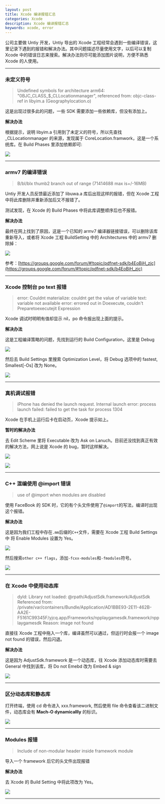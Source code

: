 ```yaml
---
layout: post
title: Xcode 编译报错汇总
categories: Xcode
description: Xcode 编译报错汇总
keywords: xcode, error
---
```


公司主要做 Untiy 开发，Untiy 导出的 Xcode 工程经常会遇到一些编译错误，这里记录下遇到的报错和解决办法。其中问题描述尽量使用文字，以后可以复制 Xcode 中的错误日志来搜索。解决办法则尽可能添加图片说明，方便不熟悉 Xcode 的人使用。

---
### 未定义符号

 > Undefined symbols for architecture arm64:
 "0BJC_CLASS_$_CLLocationmanager", referenced 	from: objc-class-ref in libyim.a (Geographylocation.o)

这是出现过很多此的问题，一些 SDK 需要添加一些依赖库，但没有添加上。

**解决办法**

根据提示，说明 libyim.a 引用到了未定义的符号，所以先查找_CLLocationmanager 的来源，发现属于 CoreLocation.framwork，这是一个系统库。在 Build Phases 里添加依赖即可:

![](/images/xcode/undefined_sym.png)

---
### armv7 的编译错误

> B/bl/blx thumb2 branch out of range  (71414688 max is+/-16MB)

Untiy 开发人员反馈最近添加了 libuwa.a 库后出现这样的报错，但在 Xcode 工程中将此库删除并重新添加后又不报错了。

测试发现，在 Xcode 的 Build Phases 中将此库调整顺序后也不报错。

**解决办法**

最终在网上找到了原因，这是一个已知的 armv7 编译器链接错误，可以删除该库重新导入，或者将 Xcode 工程 BuildSetting 中的 Architectures 中的 armv7 删除掉：

![](/images/xcode/armv7_error.png)

参考：[https://groups.google.com/forum/#!topic/pdfnet-sdk/b4EoBiH_zjc](https://groups.google.com/forum/#!topic/pdfnet-sdk/b4EoBiH_zjc)

---
### Xcode 控制台 po text 报错

>error: Couldnt materialize: couldnt get the value of variable text: variable not available 
>error: errored out in Doexecute, couldn't Preparetoexecutejit Expression

Xcode 调试时明明有值却显示 nil，po 命令报出现上面的提示。

**解决办法**

这是工程编译策略的问题，先找到运行的 Build Configuration，这里是 Debug

![](/images/xcode/build_configtion.png)

然后去 Build Settings 里搜索 Optimization Level，将 Debug 选项中的 fastest, Smallest[-Os] 改为 None。

![](/images/xcode/optimal_none.png)

---

### 真机调试报错

> iPhone has denied the launch request.
Internal launch error: process launch failed: failed to get the task for process 1304

Xcode 在手机上运行后卡在启动页，Xcode 提示如上。

**暂时的解决办法**

去 Edit Scheme 里将 Executable 改为 Ask on Lanuch。目前还没找到真正有效的解决方法，网上说是 Xcode 的 bug，暂时这样解决。

![](/images/xcode/edit_scheme.png)

![](/images/xcode/exec.png)

---
### C++ 混编使用 @import 错误

> use of @import when modules are disabled

使用 FaceBook 的 SDK 时，它的有个头文件使用了`@import`的写法，编译时出现这个报错。

**解决办法**

这是因为我们工程中存在`.mm`后缀的`C++`文件，需要在 Xcode 工程 Build Settings 中 将 Enable Modules 设置为 Yes。

![](/images/xcode/enable_module.png)


然后搜索`other c++ flags`，添加`-fcxx-modules`和`-fmodules`符号。

![](/images/xcode/module-error.png)

---

### 在 Xcode 中使用动态库

> dyld: Library not loaded: @rpath/AdjustSdk.framework/AdjustSdk
  Referenced from: /private/var/containers/Bundle/Application/AD1BBE93-2E11-462B-AA2E-F5161C99345F/yjcq.app/Frameworks/npplaygamesdk.framework/npplaygamesdk
  Reason: image not found


直接往 Xcode 工程中拖入一个库，编译虽然可以通过，但运行时会报一个 image not found 的错误，然后闪退。

**解决办法**

这是因为 AdjustSdk.framework 是一个动态库，往 Xcode 添加动态库时需要去 General 中找到该库，将 Do not Emebd 改为 Embed & sign

![](/images/xcode/embed.png)

---

### 区分动态库和静态库

打开终端，使用 cd 命令进入 xxx.framework, 然后使用 file 命令查看该二进制文件，动态库会有 **Mach-O dynamicallly** 的标识。

![](/images/xcode/dym.png)

---

### Modules 报错

> Include of non-modular header inside framework module

导入一个 framework 后它的头文件出现报错

**解决办法**

去 Xcode 的 Build Setting 中将此项改为 Yes。

![](/images/xcode/allow.png)

---